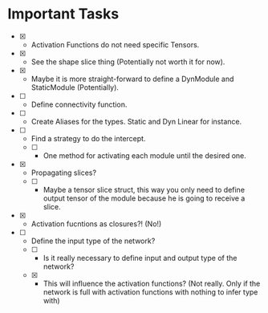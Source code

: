# Important Tasks

* [x] - Activation Functions do not need specific Tensors.
* [x] - See the shape slice thing (Potentially not worth it for now).
* [x] - Maybe it is more straight-forward to define a DynModule and StaticModule (Potentially).
* [ ] - Define connectivity function.
* [ ] - Create Aliases for the types. Static and Dyn Linear for instance.
* [ ] - Find a strategy to do the intercept.
  * [ ] - One method for activating each module until the desired one.
* [x] - Propagating slices?
  * [ ] - Maybe a tensor slice struct, this way you only need to define output tensor of the module because he is going to receive a slice.
* [x] - Activation fucntions as closures?! (No!)
* [ ] - Define the input type of the network?
  * [ ] - Is it really necessary to define input and output type of the network?
  * [x] - This will influence the activation functions? (Not really. Only if the network is full with activation functions with nothing to infer type with)
